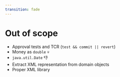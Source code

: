 ```yaml
---
transition: fade
---
```


# Out of scope

<v-clicks>

- Approval tests and TCR (`test && commit || revert`)
- Money as `double` 💀
- `java.util.Date` 👎
- Extract XML representation from domain objects
- Proper XML library

</v-clicks>
